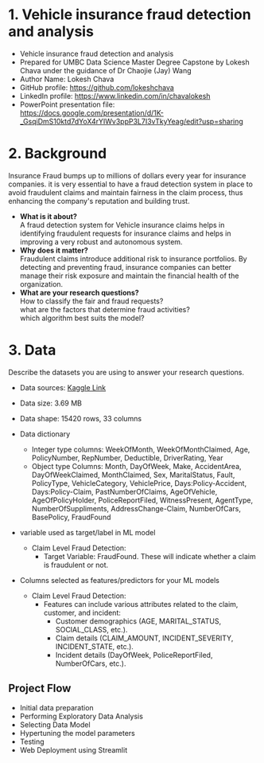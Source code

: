  # 1. Vehicle insurance fraud detection and analysis
- Vehicle insurance fraud detection and analysis
- Prepared for UMBC Data Science Master Degree Capstone by Lokesh Chava under the guidance of Dr Chaojie (Jay) Wang
- Author Name: Lokesh Chava
- GitHub profile: https://github.com/lokeshchava
- LinkedIn profile: https://www.linkedin.com/in/chavalokesh
- PowerPoint presentation file: https://docs.google.com/presentation/d/1K-_GsqiDmS10ktd7dYoX4rYIWv3ppP3L7I3vTkyYeag/edit?usp=sharing
    
# 2. Background
Insurance Fraud bumps up to millions of dollars every year for insurance companies. it is very essential to have a fraud detection system in place to avoid fraudulent claims and maintain fairness in the claim process, thus enhancing the company's reputation and building trust.
- **What is it about?**  
  A fraud detection system for Vehicle insurance claims helps in identifying fraudulent requests for insurance claims and helps in improving a very robust and autonomous system.  
- **Why does it matter?**  
  Fraudulent claims introduce additional risk to insurance portfolios. By detecting and preventing fraud, insurance companies can better manage their risk exposure and maintain the financial health of the organization.  
- **What are your research questions?**  
  How to classify the fair and fraud requests?   
  what are the factors that determine fraud activities?  
  which algorithm best suits the model?  
# 3. Data 

Describe the datasets you are using to answer your research questions.

- Data sources: [Kaggle Link](https://www.kaggle.com/datasets/khusheekapoor/vehicle-insurance-fraud-detection)
- Data size: 3.69 MB
- Data shape: 15420 rows, 33 columns
- Data dictionary
   - Integer type columns: WeekOfMonth, WeekOfMonthClaimed, Age, PolicyNumber, RepNumber, Deductible, DriverRating, Year
   - Object type Columns: Month, DayOfWeek, Make, AccidentArea, DayOfWeekClaimed, MonthClaimed, Sex, MaritalStatus, Fault, PolicyType, VehicleCategory, VehiclePrice,
       Days:Policy-Accident, Days:Policy-Claim, PastNumberOfClaims, AgeOfVehicle, AgeOfPolicyHolder, PoliceReportFiled, WitnessPresent, AgentType,
       NumberOfSuppliments, AddressChange-Claim, NumberOfCars, BasePolicy, FraudFound
- variable used as target/label in ML model
  - Claim Level Fraud Detection:
    - Target Variable: FraudFound. These will indicate whether a claim is fraudulent or not.  
  
- Columns selected as features/predictors for your ML models
  - Claim Level Fraud Detection:
    - Features can include various attributes related to the claim, customer, and incident:
      - Customer demographics (AGE, MARITAL_STATUS, SOCIAL_CLASS, etc.).
      - Claim details (CLAIM_AMOUNT, INCIDENT_SEVERITY, INCIDENT_STATE, etc.).
      - Incident details (DayOfWeek, PoliceReportFiled, NumberOfCars, etc.).

## Project Flow
  - Initial data preparation
  - Performing Exploratory Data Analysis
  - Selecting Data Model
  - Hypertuning the model parameters
  - Testing
  - Web Deployment using Streamlit
  

